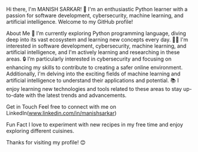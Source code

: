 Hi there, I'm MANISH SARKAR! 👋
I'm an enthusiastic Python learner with a passion for software development, cybersecurity, machine learning, and artificial intelligence. Welcome to my GitHub profile!

About Me
🌱 I’m currently exploring Python programming language, diving deep into its vast ecosystem and learning new concepts every day.
👨‍💻 I'm interested in software development, cybersecurity, machine learning, and artificial intelligence, and I'm actively learning and researching in these areas.
🔒 I’m particularly interested in cybersecurity and focusing on enhancing my skills to contribute to creating a safer online environment. Additionally, I'm delving into the exciting fields of machine learning and artificial intelligence to understand their applications and potential.
📚 I enjoy learning new technologies and tools related to these areas to stay up-to-date with the latest trends and advancements.

Get in Touch
Feel free to connect with me on LinkedIn(www.linkedin.com/in/manishsarkar)

Fun Fact
I love to experiment with new recipes in my free time and enjoy exploring different cuisines.

Thanks for visiting my profile! 😊
